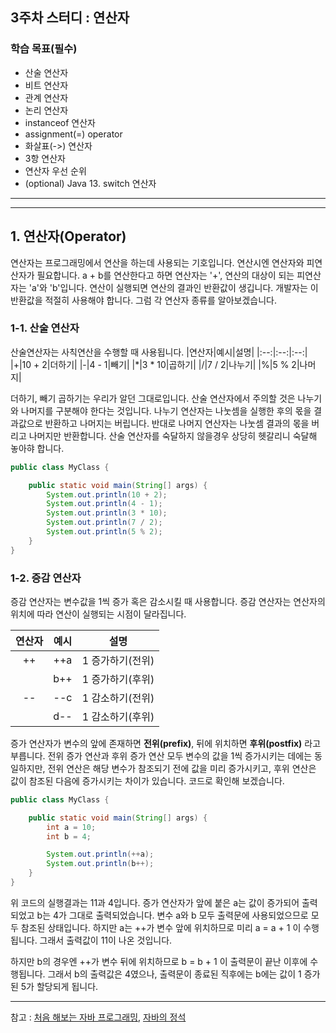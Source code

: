 ## 3주차 스터디 : 연산자
### 학습 목표(필수)
- 산술 연산자
- 비트 연산자
- 관계 연산자
- 논리 연산자
- instanceof 연산자
- assignment(=) operator
- 화살표(->) 연산자
- 3항 연산자
- 연산자 우선 순위
- (optional) Java 13. switch 연산자

___
___
## 1. 연산자(Operator)
연산자는 프로그래밍에서 연산을 하는데 사용되는 기호입니다. 연산시엔 연산자와 피연산자가 필요합니다. a + b를 연산한다고 하면 연산자는 '+', 연산의 대상이 되는 피연산자는 'a'와 'b'입니다. 연산이 실행되면 연산의 결과인 반환값이 생깁니다. 개발자는 이 반환값을 적절히 사용해야 합니다. 그럼 각 연산자 종류를 알아보겠습니다.

### 1-1. 산술 연산자
산술연산자는 사칙연산을 수행할 때 사용됩니다.
|연산자|예시|설명|
|:--:|:--:|:--:|
|+|10 + 2|더하기|
|-|4 - 1|빼기|
|*|3 * 10|곱하기|
|/|7 / 2|나누기|
|%|5 % 2|나머지|

더하기, 빼기 곱하기는 우리가 알던 그대로입니다. 산술 연산자에서 주의할 것은 나누기와 나머지를 구분해야 한다는 것입니다. 나누기 연산자는 나눗셈을 실행한 후의 몫을 결과값으로 반환하고 나머지는 버립니다. 반대로 나머지 연산자는 나눗셈 결과의 몫을 버리고 나머지만 반환합니다. 산술 연산자를 숙달하지 않을경우 상당히 헷갈리니 숙달해 놓아햐 합니다.

```java
public class MyClass {

    public static void main(String[] args) {
        System.out.println(10 + 2);
        System.out.println(4 - 1);
        System.out.println(3 * 10);
        System.out.println(7 / 2);
        System.out.println(5 % 2);
    }
}
```

### 1-2. 증감 연산자
증감 연산자는 변수값을  1씩 증가 혹은 감소시킬 때 사용합니다. 증감 연산자는 연산자의 위치에 따라 연산이 실행되는 시점이 달라집니다.

|연산자|예시|설명|
|:--:|:--:|:--:|
|++|++a|1 증가하기(전위)|
||b++|1 증가하기(후위)|
|--|--c|1 감소하기(전위)|
||d--|1 감소하기(후위)|

증가 연산자가 변수의 앞에 존재하면 **전위(prefix)**, 뒤에 위치하면 **후위(postfix)** 라고 부릅니다. 전위 증가 연산과 후위 증가 연산 모두 변수의 값을 1씩 증가시키는 데에는 동일하지만, 전위 연산은 해당 변수가 참조되기 전에 값을 미리 증가시키고, 후위 연산은 값이 참조된 다음에 증가시키는 차이가 있습니다. 코드로 확인해 보겠습니다.

```java
public class MyClass {

    public static void main(String[] args) {
        int a = 10;
        int b = 4;

        System.out.println(++a);
        System.out.println(b++);
    }
}
```
위 코드의 실행결과는 11과 4입니다. 증가 연산자가 앞에 붙은 a는 값이 증가되어 출력되었고 b는 4가 그대로 출력되었습니다. 변수 a와 b 모두 출력문에 사용되었으므로 모두 참조된 상태입니다. 하지만 a는 ++가 변수 앞에 위치하므로 미리 a = a + 1 이 수행됩니다. 그래서 출력값이 11이 나온 것입니다.

하지만 b의 경우엔 ++가 변수 뒤에 위치하므로 b = b + 1 이 출력문이 끝난 이후에 수행됩니다. 그래서 b의 출력값은 4였으나, 출력문이 종료된 직후에는 b에는 값이 1 증가된 5가 할당되게 됩니다.

___

참고 : [처음 해보는 자바 프로그래밍](https://www.aladin.co.kr/shop/wproduct.aspx?ItemId=179702789), [자바의 정석](https://www.aladin.co.kr/shop/wproduct.aspx?ItemId=76083001)